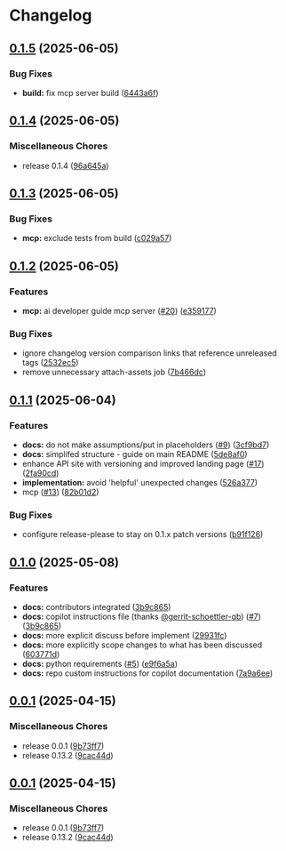 # Changelog

## [0.1.5](https://github.com/dwmkerr/ai-developer-guide/compare/v0.1.4...v0.1.5) (2025-06-05)


### Bug Fixes

* **build:** fix mcp server build ([6443a6f](https://github.com/dwmkerr/ai-developer-guide/commit/6443a6fe89d79ab2c111bed4560fdc0452d7f4cf))

## [0.1.4](https://github.com/dwmkerr/ai-developer-guide/compare/v0.1.3...v0.1.4) (2025-06-05)


### Miscellaneous Chores

* release 0.1.4 ([96a645a](https://github.com/dwmkerr/ai-developer-guide/commit/96a645a645efd5009d859e78855b3a460e57842f))

## [0.1.3](https://github.com/dwmkerr/ai-developer-guide/compare/v0.1.2...v0.1.3) (2025-06-05)


### Bug Fixes

* **mcp:** exclude tests from build ([c029a57](https://github.com/dwmkerr/ai-developer-guide/commit/c029a57b6704473887de9816301852051a5cea73))

## [0.1.2](https://github.com/dwmkerr/ai-developer-guide/compare/v0.1.1...v0.1.2) (2025-06-05)


### Features

* **mcp:** ai developer guide mcp server ([#20](https://github.com/dwmkerr/ai-developer-guide/issues/20)) ([e359177](https://github.com/dwmkerr/ai-developer-guide/commit/e359177951b05538188a9f1b1c2daa446b38b9f0))


### Bug Fixes

* ignore changelog version comparison links that reference unreleased tags ([2532ec5](https://github.com/dwmkerr/ai-developer-guide/commit/2532ec5d1d6e880d9a00319722ec67649bf04bd5))
* remove unnecessary attach-assets job ([7b466dc](https://github.com/dwmkerr/ai-developer-guide/commit/7b466dc8454e1e01b70e26e69151ebf095890447))

## [0.1.1](https://github.com/dwmkerr/ai-developer-guide/compare/v0.1.0...v0.1.1) (2025-06-04)


### Features

* **docs:** do not make assumptions/put in placeholders ([#9](https://github.com/dwmkerr/ai-developer-guide/issues/9)) ([3cf9bd7](https://github.com/dwmkerr/ai-developer-guide/commit/3cf9bd76f4cdfe904549033b74a62257a3fb8ebe))
* **docs:** simplifed structure - guide on main README ([5de8af0](https://github.com/dwmkerr/ai-developer-guide/commit/5de8af0333f2520ae62e77880afea99b533a5d25))
* enhance API site with versioning and improved landing page ([#17](https://github.com/dwmkerr/ai-developer-guide/issues/17)) ([2fa90cd](https://github.com/dwmkerr/ai-developer-guide/commit/2fa90cdcc10234dc120f8aafee6ea8ea843a5208))
* **implementation:** avoid 'helpful' unexpected changes ([526a377](https://github.com/dwmkerr/ai-developer-guide/commit/526a37712e99bf7ffc214bfaa63790ea6b9d4d6d))
* mcp ([#13](https://github.com/dwmkerr/ai-developer-guide/issues/13)) ([82b01d2](https://github.com/dwmkerr/ai-developer-guide/commit/82b01d22eea84c9562beeb105f5870570aead22b))


### Bug Fixes

* configure release-please to stay on 0.1.x patch versions ([b91f126](https://github.com/dwmkerr/ai-developer-guide/commit/b91f1269c4b8a5a2e5570242592e98218ef802e6))

## [0.1.0](https://github.com/dwmkerr/ai-developer-guide/compare/v0.0.1...v0.1.0) (2025-05-08)


### Features

* **docs:** contributors integrated ([3b9c865](https://github.com/dwmkerr/ai-developer-guide/commit/3b9c8655b7f967f1ba83cb53c4f15dcdf2e5d817))
* **docs:** copilot instructions file (thanks [@gerrit-schoettler-qb](https://github.com/gerrit-schoettler-qb)) ([#7](https://github.com/dwmkerr/ai-developer-guide/issues/7)) ([3b9c865](https://github.com/dwmkerr/ai-developer-guide/commit/3b9c8655b7f967f1ba83cb53c4f15dcdf2e5d817))
* **docs:** more explicit discuss before implement ([29931fc](https://github.com/dwmkerr/ai-developer-guide/commit/29931fcabe6d72d6853142e043db9b0a90eee955))
* **docs:** more explicitly scope changes to what has been discussed ([603771d](https://github.com/dwmkerr/ai-developer-guide/commit/603771dfb6b9506bce5273baed6231fa91f5b1ac))
* **docs:** python requirements ([#5](https://github.com/dwmkerr/ai-developer-guide/issues/5)) ([e9f6a5a](https://github.com/dwmkerr/ai-developer-guide/commit/e9f6a5addb68dedea319de7c71fac9edfaab3423))
* **docs:** repo custom instructions for copilot documentation ([7a9a6ee](https://github.com/dwmkerr/ai-developer-guide/commit/7a9a6ee221f6f65547bacd9d6e7880f44b109818))

## [0.0.1](https://github.com/dwmkerr/developer-guide/compare/v0.0.1...v0.0.1) (2025-04-15)


### Miscellaneous Chores

* release 0.0.1 ([9b73ff7](https://github.com/dwmkerr/developer-guide/commit/9b73ff7f054feebeeb86851d9b8fe38020aa5ae0))
* release 0.13.2 ([9cac44d](https://github.com/dwmkerr/developer-guide/commit/9cac44dba59afb781bf308054d91b71c141b1bc3))

## [0.0.1](https://github.com/dwmkerr/developer-guide/compare/v0.1.0...v0.0.1) (2025-04-15)


### Miscellaneous Chores

* release 0.0.1 ([9b73ff7](https://github.com/dwmkerr/developer-guide/commit/9b73ff7f054feebeeb86851d9b8fe38020aa5ae0))
* release 0.13.2 ([9cac44d](https://github.com/dwmkerr/developer-guide/commit/9cac44dba59afb781bf308054d91b71c141b1bc3))
